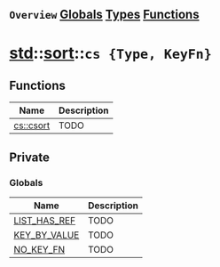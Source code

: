 ## `Overview` [Globals](./globals.md) [Types](./types.md) [Functions](./functions.md)
# [std](./../../std.md)::[sort](./../sort.md)::`cs {Type, KeyFn}`
## Functions
|Name|Description|
|----|-----------|
|[cs::csort](#todo)|TODO|
## Private
### Globals
|Name|Description|
|----|-----------|
|[LIST_HAS_REF](#todo)|TODO|
|[KEY_BY_VALUE](#todo)|TODO|
|[NO_KEY_FN](#todo)|TODO|
